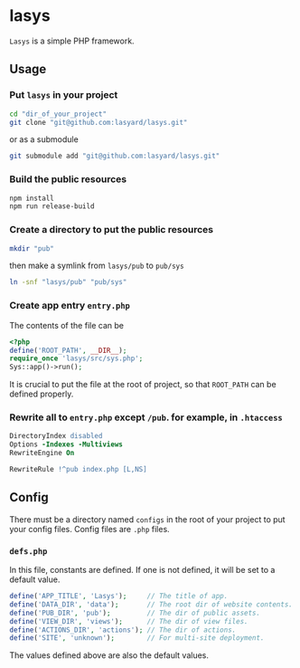 # lasys

`Lasys` is a simple PHP framework.

## Usage

### Put `lasys` in your project

```sh
cd "dir_of_your_project"
git clone "git@github.com:lasyard/lasys.git"
```

or as a submodule

```sh
git submodule add "git@github.com:lasyard/lasys.git"
```

### Build the public resources

```sh
npm install
npm run release-build
```

### Create a directory to put the public resources

```sh
mkdir "pub"
```

then make a symlink from `lasys/pub` to `pub/sys`

```sh
ln -snf "lasys/pub" "pub/sys"
```

### Create app entry `entry.php`

The contents of the file can be

```php
<?php
define('ROOT_PATH', __DIR__);
require_once 'lasys/src/sys.php';
Sys::app()->run();
```

It is crucial to put the file at the root of project, so that `ROOT_PATH` can be defined properly.

### Rewrite all to `entry.php` except `/pub`. for example, in `.htaccess`

```apache
DirectoryIndex disabled
Options -Indexes -Multiviews
RewriteEngine On

RewriteRule !^pub index.php [L,NS]
```

## Config

There must be a directory named `configs` in the root of your project to put your config files. Config files are `.php` files.

### `defs.php`

In this file, constants are defined. If one is not defined, it will be set to a default value.

```php
define('APP_TITLE', 'Lasys');     // The title of app.
define('DATA_DIR', 'data');       // The root dir of website contents.
define('PUB_DIR', 'pub');         // The dir of public assets.
define('VIEW_DIR', 'views');      // The dir of view files.
define('ACTIONS_DIR', 'actions'); // The dir of actions.
define('SITE', 'unknown');        // For multi-site deployment.
```

The values defined above are also the default values.
